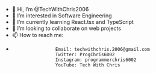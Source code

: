 - 👋 Hi, I’m @TechWithChris2006
- 👀 I’m interested in Software Engineering
- 🌱 I’m currently learning React.tsx and TypeScript
- 💞️ I’m looking to collaborate on web projects
- 📫 How to reach me:
- 
                      Email: techwithchris.2006@gmail.com
                      Twitter: ProgChris6002
                      Instagram: programmerchris6002
                      YouTube: Tech With Chris

<!---
TechWithChris2006/TechWithChris2006 is a ✨ special ✨ repository because its `README.md` (this file) appears on your GitHub profile.
You can click the Preview link to take a look at your changes.
--->
